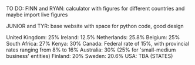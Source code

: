 TO DO:
FINN and RYAN:
calculator with figures for different countries and maybe import live figures

JUNIOR and TYR:
base website with space for python code, good design 

United Kingdom: 25%
Ireland: 12.5%
Netherlands: 25.8%
Belgium: 25%
South Africa: 27%
Kenya: 30%
Canada: Federal rate of 15%, with provincial rates ranging from 8% to 16%
Australia: 30% (25% for 'small-medium business' entities)
Finland: 20%
Sweden: 20.6%
USA: TBA (STATES)